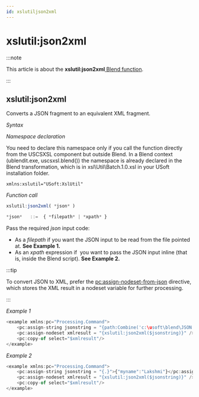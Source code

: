 ```yaml
---
id: xslutiljson2xml
---
```


# xslutil:json2xml




:::note

This article is about the **xslutil:json2xml**[ Blend function](/docs/Repositories/Blend_functions).

:::

## **xslutil:json2xml**

Converts a JSON fragment to an equivalent XML fragment.

*Syntax*

*Namespace declaration*

You need to declare this namespace only if you call the function directly from the USCSXSL component but outside Blend. In a Blend context (ublendit.exe, uscsxsl.blend()) the namespace is already declared in the Blend transformation, which is in xsl\\Util\\Batch.1.0.xsl in your USoft installation folder.

```
xmlns:xslutil="USoft:XslUtil"
```

*Function call*

```js
xslutil:json2xml( *json* )

*json*   ::=  { *filepath* | *xpath* }
```

Pass the required *json* input code:

- As a *filepath* if you want the JSON input to be read from the file pointed at. **See Example 1.**
- As an *xpath* expression if  you want to pass the JSON input inline (that is, inside the Blend script). **See Example 2.**


:::tip

To convert JSON to XML, prefer the [pc:assign-nodeset-from-json](/docs/Repositories/Blend_directives/pcassignnodesetfromjson.md) directive, which stores the XML result in a nodeset variable for further processing.

:::

*Example 1*

```js
<example xmlns:pc="Processing.Command">
	<pc:assign-string jsonstring = "{path:Combine('c:\usoft\blend\JSON', 'app.config.json')}"/>
	<pc:assign-nodeset xmlresult = "{xslutil:json2xml($jsonstring)}" />
	<pc:copy-of select="$xmlresult"/>
</example>
```

*Example 2*

```js
<example xmlns:pc="Processing.Command">
	<pc:assign-string jsonstring = "{.}">{"myname":"Lakshmi"}</pc:assign-string>
	<pc:assign-nodeset xmlresult = "{xslutil:json2xml($jsonstring)}" />
	<pc:copy-of select="$xmlresult"/>
</example>
```

 